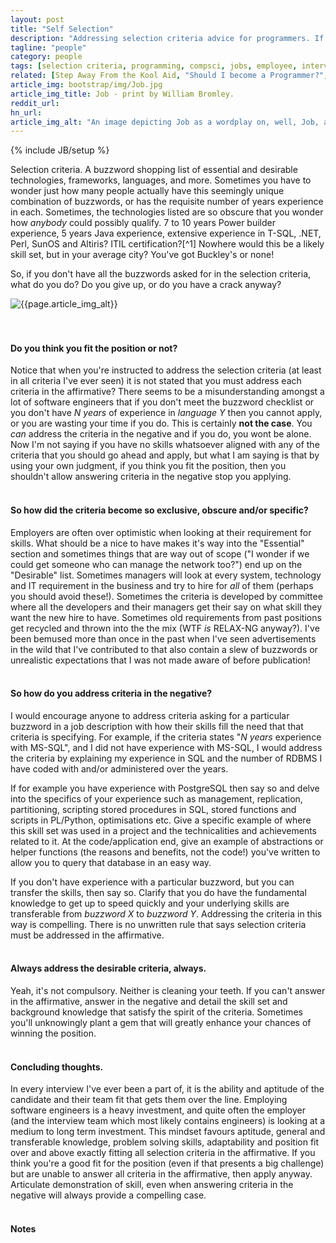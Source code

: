 ```yaml
---
layout: post
title: "Self Selection"
description: "Addressing selection criteria advice for programmers. If you don't have all the buzzwords in the selection criteria you should have a crack anyway"
tagline: "people"
category: people
tags: [selection criteria, programming, compsci, jobs, employee, interview, management, career]
related: [Step Away From the Kool Aid, "Should I become a Programmer?", Your Financial History. Your Business.]
article_img: bootstrap/img/Job.jpg
article_img_title: Job - print by William Bromley.
reddit_url:
hn_url:
article_img_alt: "An image depicting Job as a wordplay on, well, Job, as in employment"
---
```

{% include JB/setup %}
<div class="intro">
  <div class="intro-txt">
  <p>
    Selection criteria. A buzzword shopping list of essential and desirable technologies, frameworks, languages, and more. Sometimes you have to wonder just how many people actually have this seemingly unique combination of buzzwords, or has the requisite number of years experience in each. Sometimes, the technologies listed are so obscure that you wonder how <i>anybody</i> could possibly qualify. 7 to 10 years Power builder experience, 5 years Java experience, extensive experience in T-SQL, .NET, Perl, SunOS and Altiris? ITIL certification?<span markdown="span">[^1]</span> Nowhere would this be a likely skill set, but in your average city? You've got Buckley's or none!
  </p>
  <p>
  So, if you don't have all the buzzwords asked for in the selection criteria, what do you do? Do you give up, or do you have a crack anyway?
  </p>
  </div>
<div class="intro-img-border">
<div class="intro-img-bevel">
<div class="intro-img">
<img class="article-image" alt="{{page.article_img_alt}}" title="{{page.article_img_title}}" src="{{ASSET_PATH}}/{{page.article_img}}"/>
</div>
</div>
</div>
</div>
<br/>
<br/>

#### Do you think you fit the position or not?
Notice that when you're instructed to address the selection criteria (at least in all criteria I've ever seen) it is not stated that you must address each criteria in the affirmative? There seems to be a misunderstanding amongst a lot of software engineers that if you don't meet the buzzword checklist or you don't have _N years_ of experience in _language Y_ then you cannot apply, or you are wasting your time if you do. This is certainly **not the case**. You _can_ address the criteria in the negative and if you do, you wont be alone. Now I'm not saying if you have no skills whatsoever aligned with any of the criteria that you should go ahead and apply, but what I am saying is that by using your own judgment, if you think you fit the position, then you shouldn't allow answering criteria in the negative stop you applying.
<br/>
<br/>

#### So how did the criteria become so exclusive, obscure and/or specific?
Employers are often over optimistic when looking at their requirement for skills. What should be a nice to have makes it's way into the "Essential" section and sometimes things that are way out of scope ("I wonder if we could get someone who can manage the network too?") end up on the "Desirable" list. Sometimes managers will look at every system, technology and IT requirement in the business and try to hire for _all_ of them (perhaps you should avoid these!). Sometimes the criteria is developed by committee where all the developers and their managers get their say on what skill they want the new hire to have. Sometimes old requirements from past positions get recycled and thrown into the the mix (WTF _is_ RELAX-NG anyway?). I've been bemused more than once in the past when I've seen advertisements in the wild that I've contributed to that also contain a slew of buzzwords or unrealistic expectations that I was not made aware of before publication!
<br/>
<br/>

#### So how do you address criteria in the negative?
I would encourage anyone to address criteria asking for a particular buzzword in a job description with how their skills fill the need that that criteria is specifying. For example, if the criteria states "_N years_ experience with MS-SQL", and I did not have experience with MS-SQL, I would address the criteria by explaining my experience in SQL and the number of RDBMS I have coded with and/or administered over the years. 

If for example you have experience with PostgreSQL then say so and delve into the specifics of your experience such as management, replication, partitioning, scripting stored procedures in SQL, stored functions and scripts in PL/Python, optimisations etc. Give a specific example of where this skill set was used in a project and the technicalities and achievements related to it. At the code/application end, give an example of abstractions or helper functions (the reasons and benefits, not the code!) you've written to allow you to query that database in an easy way. 

If you don't have experience with a particular buzzword, but you can transfer the skills, then say so. Clarify that you do have the fundamental knowledge to get up to speed quickly and your underlying skills are transferable from _buzzword X_ to _buzzword Y_. Addressing the criteria in this way is compelling. There is no unwritten rule that says selection criteria must be addressed in the affirmative. 
<br/>
<br/>

#### Always address the desirable criteria, always.
Yeah, it's not compulsory. Neither is cleaning your teeth. If you can't answer in the affirmative, answer in the negative and detail the skill set and background knowledge that satisfy the spirit of the criteria. Sometimes you'll unknowingly plant a gem that will greatly enhance your chances of winning the position.
<br/>
<br/>

#### Concluding thoughts.
In every interview I've ever been a part of, it is the ability and aptitude of the candidate and their team fit that gets them over the line. Employing software engineers is a heavy investment, and quite often the employer (and the interview team which most likely contains engineers) is looking at a medium to long term investment. This mindset favours aptitude, general and transferable knowledge, problem solving skills, adaptability and position fit over and above exactly fitting all selection criteria in the affirmative. If you think you're a good fit for the position (even if that presents a big challenge) but are unable to answer all criteria in the affirmative, then apply anyway. Articulate demonstration of skill, even when answering criteria in the negative will always provide a compelling case.
<br/>
<br/>

#### Notes
[^1]: This is actually very close to selection criteria I have seen at a former workplace. I wasn't trying to be ridiculous!

